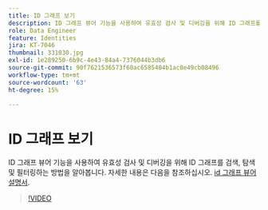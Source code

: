```yaml
---
title: ID 그래프 보기
description: ID 그래프 뷰어 기능을 사용하여 유효성 검사 및 디버깅을 위해 ID 그래프를 검색, 탐색 및 필터링하는 방법을 알아봅니다.
role: Data Engineer
feature: Identities
jira: KT-7046
thumbnail: 331030.jpg
exl-id: 1e289250-6b9c-4e43-84a4-7376044b3db6
source-git-commit: 90f7621536573f60ac6585404b1ac0e49cb08496
workflow-type: tm+mt
source-wordcount: '63'
ht-degree: 15%

---
```


# ID 그래프 보기

ID 그래프 뷰어 기능을 사용하여 유효성 검사 및 디버깅을 위해 ID 그래프를 검색, 탐색 및 필터링하는 방법을 알아봅니다. 자세한 내용은 다음을 참조하십시오. [id 그래프 뷰어 설명서](https://experienceleague.adobe.com/docs/experience-platform/identity/ui/identity-graph-viewer.html?lang=ko).

>[!VIDEO](https://video.tv.adobe.com/v/331030?quality=12&learn=on)


